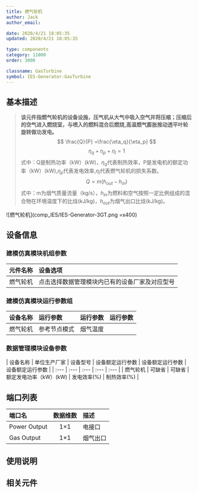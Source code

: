 ```yaml
---
title: 燃气轮机
author: Jack
author_email:

date: 2020/4/21 18:05:35
updated: 2020/4/21 18:05:35

type: components
category: 11000
order: 3000

classname: GasTurbine
symbol: IES-Generator-GasTurbine
---
```

## 基本描述

> **该元件指燃气轮机的设备设施，压气机从大气中吸入空气并将压缩；压缩后的空气进入燃烧室，与喷入的燃料混合后燃烧,高温燃气膨胀推动透平叶轮旋转做功发电。**
> $$ \frac{Q}{P} =\frac{\eta_q}{\eta_p} $$
> $$ \eta_q + \eta_p+\eta_l = 1$$
> 式中：Q是制热功率（kW）(kW)，$\eta_q$代表制热效率，P是发电机的额定功率（kW）(kW),$\eta_p$代表发电效率,$\eta_l$代表燃气轮机的损失系数。
> $$ Q = m(h_{out}-h_{in}) $$
> 式中：m为烟气质量流量（kg/s），$h_{in}$为燃料和空气按照一定比例组成的混合物在环境温度下的比焓(kJ/kg)，$h_{out}$为烟气出口比焓(kJ/kg)。


![燃气轮机](comp_IES/IES-Generator-3GT.png =x400)


## 设备信息

### 建模仿真模块机组参数
| 元件名称 | 设备选项 |
| :--- | :--- |
| 燃气轮机 |  点击选择数据管理模块内已有的设备厂家及对应型号 |

### 建模仿真模块运行参数组
| 设备名称 |  运行参数  |  运行参数  |  运行参数  |
| :--- | :--- | :--- | :--- |
| 燃气轮机 |  参考节点模式 | 烟气温度 |    |

### 数据管理模块设备参数
| 设备名称 | 单位生产厂家 | 设备型号 | 设备额定运行参数 | 设备额定运行参数 | 设备额定运行参数 |
| :--- | :--- | :--- | :--- | :--- |
| 燃气轮机 |  可缺省 | 可缺省 | 额定发电功率（kW）(kW) | 发电效率(%) | 制热效率(%)  |


## 端口列表

| 端口名 | 数据维数 | 描述 |
| :--- | :--:  | :--- |
|  Power Output | 1×1  | 电接口  |
|  Gas Output | 1×1  | 烟气出口  |


## 使用说明



## 相关元件
